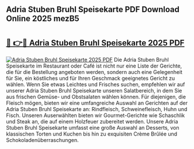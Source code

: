 ## Adria Stuben Bruhl Speisekarte PDF Download Online 2025 mezB5

# <h2><a href="http://gcc5zsj.nevu.top/?p=Adria+Stuben+Bruhl+Speisekarte">🔗 👉🔴 Adria Stuben Bruhl Speisekarte 2025 PDF</a></h2>

[![Adria Stuben Bruhl Speisekarte 2025 PDF](https://i.imgur.com/dBaPXMq.png)](http://gcc5zsj.nevu.top/?p=Adria+Stuben+Bruhl+Speisekarte)
Die Adria Stuben Bruhl Speisekarte im Restaurant oder Café ist nicht nur eine Liste der Gerichte, die für die Bestellung angeboten werden, sondern auch eine Gelegenheit für Sie, ein köstliches und für Ihren Geschmack geeignetes Gericht zu wählen. Wenn Sie etwas Leichtes und Frisches suchen, empfehlen wir auf unserer Adria Stuben Bruhl Speisekarte unseren Salatbereich, in dem Sie aus frischen Gemüse- und Obstsalaten wählen können. Für diejenigen, die Fleisch mögen, bieten wir eine umfangreiche Auswahl an Gerichten auf der Adria Stuben Bruhl Speisekarte an: Rindfleisch, Schweinefleisch, Huhn und Fisch. Unseren Auserwählten bieten wir Gourmet-Gerichte wie Schaschlik und Steak an, die auf einem Holzfeuer zubereitet werden. Unsere Adria Stuben Bruhl Speisekarte umfasst eine große Auswahl an Desserts, von klassischen Torten und Kuchen bis hin zu exquisiten Crème Brûlée und Schokoladenüberraschungen.
